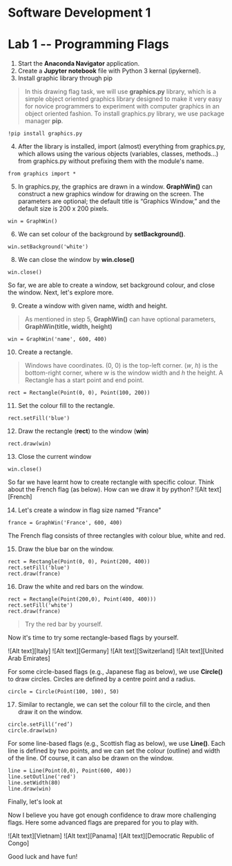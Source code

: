 # Software Development 1 
# Lab 1 -- Programming Flags
1. Start the **Anaconda Navigator** application. 
2. Create a **Jupyter notebook** file with Python 3 kernal (ipykernel).
3. Install graphic library through pip
> In this drawing flag task, we will use **graphics.py** library, which is a simple object oriented graphics library designed to make it very easy for novice programmers to experiment with computer graphics in an object oriented fashion. To install graphics.py library, we use package manager **pip**. 


```
!pip install graphics.py
```

4. After the library is installed, import (almost) everything from graphics.py, which allows using the various objects (variables, classes, methods...) from graphics.py without prefixing them with the module's name.
 ```
 from graphics import *
 ```
 
5. In graphics.py, the graphics are drawn in a window. **GraphWin()** can construct a new graphics window for drawing on the screen. The parameters are optional; the default title is “Graphics Window,” and the default size is 200 x 200 pixels.

```
win = GraphWin()
```

6. We can set colour of the background by **setBackground()**.

```
win.setBackground('white')
```

8. We can close the window by **win.close()**

```
win.close()
```

So far, we are able to create a window, set background colour, and close the window. Next, let's explore more.

9. Create a window with given name, width and height.
> As mentioned in step 5, **GraphWin()** can have optional parameters, **GraphWin(title, width, height)**

```
win = GraphWin('name', 600, 400)
```

10. Create a rectangle.
> Windows have coordinates. (0, 0) is the top-left corner. (*w*, *h*) is the bottom-right corner, where *w* is the window width and *h* the height.
> A Rectangle has a start point and end point.

```
rect = Rectangle(Point(0, 0), Point(100, 200))
```

11. Set the colour fill to the rectangle.

```
rect.setFill('blue')
```

12. Draw the rectangle (**rect**) to the window (**win**)

```
rect.draw(win)
```

13. Close the current window

```
win.close()
```

So far we have learnt how to create rectangle with specific colour. Think about the French flag (as below). How can we  draw it by python?
![Alt text][French]

14. Let's create a window in flag size named "France"

```
france = GraphWin('France', 600, 400)
```

The French flag consists of three rectangles with colour blue, white and red.

15. Draw the blue bar on the window.

```
rect = Rectangle(Point(0, 0), Point(200, 400))
rect.setFill('blue')
rect.draw(france)
```

16. Draw the white and red bars on the window.

```
rect = Rectangle(Point(200,0), Point(400, 400)))
rect.setFill('white')
rect.draw(france)
```
> Try the red bar by yourself.

Now it's time to try some rectangle-based flags by yourself.

![Alt text][Italy]
![Alt text][Germany]
![Alt text][Switzerland]
![Alt text][United Arab Emirates]

For some circle-based flags (e.g., Japanese flag as below), we use **Circle()** to draw circles. Circles are defined by a centre point and a radius.

```
circle = Circle(Point(100, 100), 50)
```

17. Similar to rectangle, we can set the colour fill to the circle, and then draw it on the window.

```
circle.setFill(‘red’)
circle.draw(win)
```

For some line-based flags (e.g., Scottish flag as below), we use **Line()**. Each line is defined by two points, and we can set the colour (outline) and width of the line. Of course, it can also be drawn on the window.

```
line = Line(Point(0,0), Point(600, 400))
line.setOutline('red')
line.setWidth(80)
line.draw(win)
```

Finally, let's look at 

Now I believe you have got enough confidence to draw more challenging flags. Here some advanced flags are prepared for you to play with.

![Alt text][Vietnam]
![Alt text][Panama]
![Alt text][Democratic Republic of Congo]

Good luck and have fun!


